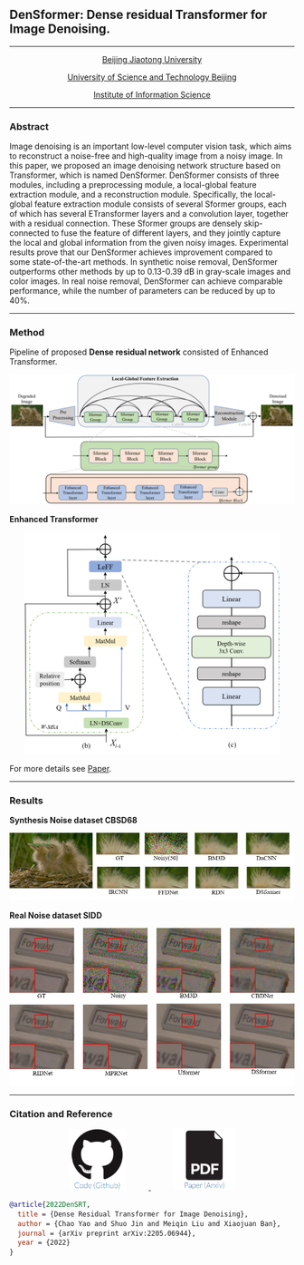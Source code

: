## DenSformer: Dense residual Transformer for Image Denoising. 
---

<div align=center>
<p>
<a href="https://www.bjtu.edu.cn">Beijing Jiaotong University</a>
</p>

<p>
<a href="https://www.ustb.edu.cn">University of Science and Technology Beijing</a>
</p>

<p>
<a href="https://iis.bjtu.edu.cn">Institute of Information Science</a>
</p>
</div>

----
### Abstract

Image denoising is an important low-level computer vision task, which aims to reconstruct a noise-free and high-quality image from a noisy image. In this paper, we proposed an image denoising network structure based on Transformer, which is named DenSformer. DenSformer consists of three modules, including a preprocessing module, a local-global feature extraction module, and a reconstruction module. Specifically, the local-global feature extraction module consists of several Sformer groups, each of which has several ETransformer layers and a convolution layer, together with a residual connection. These Sformer groups are densely skip-connected to fuse the feature of different layers, and they jointly capture the local and global information from the given noisy images. Experimental results prove that our DenSformer achieves improvement compared to some state-of-the-art methods. In synthetic noise removal, DenSformer outperforms other methods by up to 0.13-0.39 dB in gray-scale images and color images. In real noise removal, DenSformer can achieve comparable performance, while the number of parameters can be reduced by up to 40%. 

---

### Method

Pipeline of proposed **Dense residual network** consisted of Enhanced Transformer.

<div align=center><img src="./Fig/Arch/overall.png" width="730px" /> 
</div>

**Enhanced Transformer**

<div align=center>
<img src="./Fig/Arch/ETransformer.png" width="450px" /> 
</div>

For more details see [Paper](https://arxiv.org).

<!-- For more details see [Basic writing and formatting syntax](https://docs.github.com/en/github/writing-on-github/getting-started-with-writing-and-formatting-on-github/basic-writing-and-formatting-syntax). -->

---

### Results

**Synthesis Noise dataset CBSD68**

<div align=center>
<img src="./Fig/Result/color-all.png" width="700px" />
</div>

**Real Noise dataset SIDD**

<div align=center>
<img src="./Fig/Result/SIDD.png" width="700px" />
</div>

<!-- Your Pages site will use the layout and styles from the Jekyll theme you have selected in your [repository settings](https://github.com/Kimsure/DenSformer/settings/pages). The name of this theme is saved in the Jekyll `_config.yml` configuration file. -->

----

### Citation and Reference

<div align=center>
<a href="https://github.com/Kimsure/DSFormer" target="-blank" title="Github">
<img src = "Fig/Link/github.png" width="100px" hspace="40"> 
</a>
<a href="https://arxiv.org/abs/2205.06944" target="-blank" title="paper">
<img src = "Fig/Link/arxiv.png" width="108px" hspace="40">
</a>
</div>


```BibTex
@article{2022DenSRT,
  title = {Dense Residual Transformer for Image Denoising},
  author = {Chao Yao and Shuo Jin and Meiqin Liu and Xiaojuan Ban},
  journal = {arXiv preprint arXiv:2205.06944},
  year = {2022}
}
```
